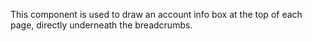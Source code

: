 This component is used to draw an account info box at the top of each page, directly underneath the breadcrumbs.

